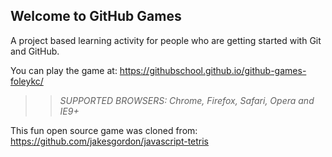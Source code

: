 ## Welcome to GitHub Games

A project based learning activity for people who are getting started with Git and GitHub.

You can play the game at: https://githubschool.github.io/github-games-foleykc/

>> _*SUPPORTED BROWSERS*: Chrome, Firefox, Safari, Opera and IE9+_

This fun open source game was cloned from: https://github.com/jakesgordon/javascript-tetris
